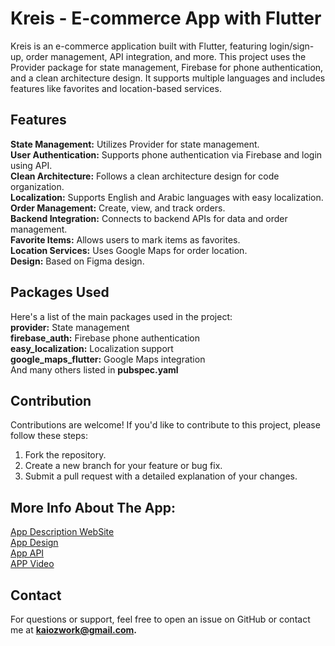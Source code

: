 # Kreis - E-commerce App with Flutter
 <!-- Insert your logo or any image representing the project -->

Kreis is an e-commerce application built with Flutter, featuring login/sign-up, order management, API integration, and more. This project uses the Provider package for state management, Firebase for phone authentication, and a clean architecture design. It supports multiple languages and includes features like favorites and location-based services.  

## Features
**State Management:** Utilizes Provider for state management.  
**User Authentication:** Supports phone authentication via Firebase and login using API.  
**Clean Architecture:** Follows a clean architecture design for code organization.  
**Localization:** Supports English and Arabic languages with easy localization.  
**Order Management:** Create, view, and track orders.  
**Backend Integration:** Connects to backend APIs for data and order management.  
**Favorite Items:** Allows users to mark items as favorites.  
**Location Services:** Uses Google Maps for order location.  
**Design:** Based on Figma design.  

## Packages Used
Here's a list of the main packages used in the project:  
**provider:** State management  
**firebase_auth:** Firebase phone authentication  
**easy_localization:** Localization support  
**google_maps_flutter:** Google Maps integration  
And many others listed in **pubspec.yaml**  

## Contribution
Contributions are welcome! If you'd like to contribute to this project, please follow these steps:  
1. Fork the repository.  
2. Create a new branch for your feature or bug fix.  
3. Submit a pull request with a detailed explanation of your changes.

## More Info About The App:
[App Description WebSite](https://ecommerce.project-nami.xyz/ar)  
[App Design](https://www.figma.com/proto/u0csWbiHObNaddvJbTIDuh/Circle?type=design&node-id=1-151&t=9LD5vESa5Se6UelN-1&scaling=min-zoom&page-id=0%3A1&starting-point-node-id=1%3A98&mode=design)  
[App API](https://documenter.getpostman.com/view/13312101/2s9YCASAXD)  
[APP Video]()

## Contact
For questions or support, feel free to open an issue on GitHub or contact me at **kaiozwork@gmail.com.**
